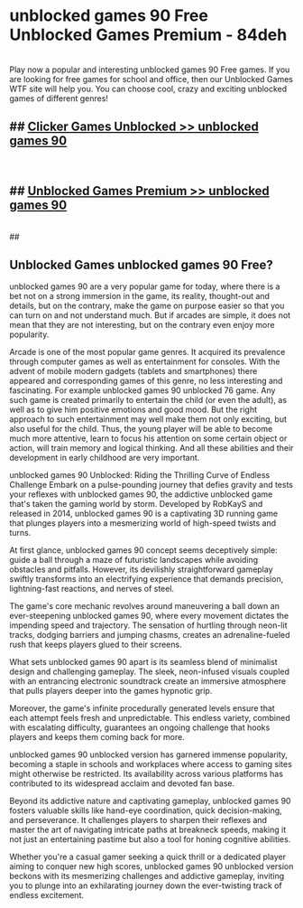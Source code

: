 # unblocked games 90 Free Unblocked Games Premium - 84deh <br>
<br>
Play now a popular and interesting unblocked games 90 Free games. If you are looking for free games for school and office, then our Unblocked Games WTF site will help you. You can choose cool, crazy and exciting unblocked games of different genres!


## ##  [Clicker Games Unblocked >> unblocked games 90](http://freeplayer.one?title=unblocked_games_90&ref=M1)
  <br>

##  ## [Unblocked Games Premium >> unblocked games 90](http://freeplayer.one?title=unblocked_games_90&ref=M1)
  <br>
  ##



## Unblocked Games unblocked games 90 Free?

unblocked games 90 are a very popular game for today, where there is a bet not on a strong immersion in the game, its reality, thought-out and details, but on the contrary, make the game on purpose easier so that you can turn on and not understand much. But if arcades are simple, it does not mean that they are not interesting, but on the contrary even enjoy more popularity.

Arcade is one of the most popular game genres. It acquired its prevalence through computer games as well as entertainment for consoles. With the advent of mobile modern gadgets (tablets and smartphones) there appeared and corresponding games of this genre, no less interesting and fascinating. For example unblocked games 90 unblocked 76 game. Any such game is created primarily to entertain the child (or even the adult), as well as to give him positive emotions and good mood. But the right approach to such entertainment may well make them not only exciting, but also useful for the child. Thus, the young player will be able to become much more attentive, learn to focus his attention on some certain object or action, will train memory and logical thinking. And all these abilities and their development in early childhood are very important.

unblocked games 90 Unblocked: Riding the Thrilling Curve of Endless Challenge
Embark on a pulse-pounding journey that defies gravity and tests your reflexes with unblocked games 90, the addictive unblocked game that's taken the gaming world by storm. Developed by RobKayS and released in 2014, unblocked games 90 is a captivating 3D running game that plunges players into a mesmerizing world of high-speed twists and turns.

At first glance, unblocked games 90 concept seems deceptively simple: guide a ball through a maze of futuristic landscapes while avoiding obstacles and pitfalls. However, its devilishly straightforward gameplay swiftly transforms into an electrifying experience that demands precision, lightning-fast reactions, and nerves of steel.

The game's core mechanic revolves around maneuvering a ball down an ever-steepening unblocked games 90, where every movement dictates the impending speed and trajectory. The sensation of hurtling through neon-lit tracks, dodging barriers and jumping chasms, creates an adrenaline-fueled rush that keeps players glued to their screens.

What sets unblocked games 90 apart is its seamless blend of minimalist design and challenging gameplay. The sleek, neon-infused visuals coupled with an entrancing electronic soundtrack create an immersive atmosphere that pulls players deeper into the games hypnotic grip.

Moreover, the game's infinite procedurally generated levels ensure that each attempt feels fresh and unpredictable. This endless variety, combined with escalating difficulty, guarantees an ongoing challenge that hooks players and keeps them coming back for more.

unblocked games 90 unblocked version has garnered immense popularity, becoming a staple in schools and workplaces where access to gaming sites might otherwise be restricted. Its availability across various platforms has contributed to its widespread acclaim and devoted fan base.

Beyond its addictive nature and captivating gameplay, unblocked games 90 fosters valuable skills like hand-eye coordination, quick decision-making, and perseverance. It challenges players to sharpen their reflexes and master the art of navigating intricate paths at breakneck speeds, making it not just an entertaining pastime but also a tool for honing cognitive abilities.

Whether you're a casual gamer seeking a quick thrill or a dedicated player aiming to conquer new high scores, unblocked games 90 unblocked version beckons with its mesmerizing challenges and addictive gameplay, inviting you to plunge into an exhilarating journey down the ever-twisting track of endless excitement.